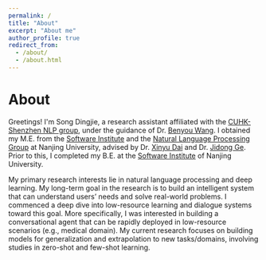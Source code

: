 ```yaml
---
permalink: /
title: "About"
excerpt: "About me"
author_profile: true
redirect_from:
  - /about/
  - /about.html
---
```

# About


Greetings! I'm Song Dingjie, a research assistant affiliated with the [CUHK-Shenzhen NLP group](https://freedomintelligence.github.io/), under the guidance of Dr. [Benyou Wang](https://wabyking.github.io/old.html). I obtained my M.E. from the [Software Institute](https://software.nju.edu.cn/ "NJU SE") and the [Natural Language Processing Group](http://nlp.nju.edu.cn/homepage/ "NJU NLP") at Nanjing University, advised by Dr. [Xinyu Dai](https://ai.nju.edu.cn/daixinyu/index.htm) and Dr. [Jidong Ge](https://gjdnju.github.io/). Prior to this, I completed my B.E. at the [Software Institute](https://software.nju.edu.cn/ "NJU SE") of Nanjing University.

My primary research interests lie in natural language processing and deep learning. My long-term goal in the research is to build an intelligent system that can understand users’ needs and solve real-world problems. I commenced a deep dive into low-resource learning and dialogue systems toward this goal. More specifically, I was interested in building a conversational agent that can be rapidly deployed in low-resource scenarios (e.g., medical domain). My current research focuses on building models for generalization and extrapolation to new tasks/domains, involving studies in zero-shot and few-shot learning.
